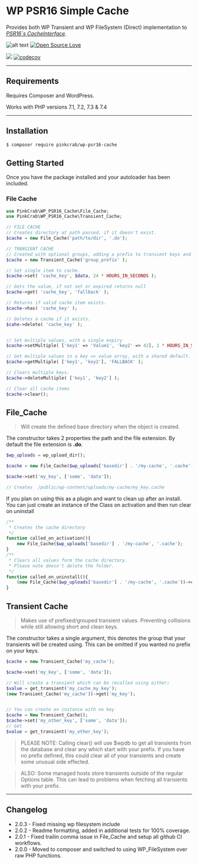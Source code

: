 # WP PSR16 Simple Cache

Provides both WP Transient and WP FileSystem (Direct) implementation to [*PSR16`s CacheInterface*](https://github.com/php-fig/simple-cache).

![alt text](https://img.shields.io/badge/Current_Version-2.0.3-yellow.svg?style=flat " ") 
[![Open Source Love](https://badges.frapsoft.com/os/mit/mit.svg?v=102)]()

![](https://github.com/Pink-Crab/WP_PSR16_Cache/workflows/GitHub_CI/badge.svg " ")
[![codecov](https://codecov.io/gh/Pink-Crab/WP_PSR16_Cache/branch/master/graph/badge.svg?token=DZOCZVPKBN)](https://codecov.io/gh/Pink-Crab/WP_PSR16_Cache)

***********************************************

## Requirements

Requires Composer and WordPress.

Works with PHP versions 7.1, 7.2, 7.3 & 7.4

***********************************************
## Installation

``` bash
$ composer require pinkcrab/wp-psr16-cache
```



## Getting Started

Once you have the package installed and your autoloader has been included. 

### File Cache

``` php
use PinkCrab\WP_PSR16_Cache\File_Cache;
use PinkCrab\WP_PSR16_Cache\Transient_Cache;

// FILE CACHE
// Creates directory at path passed, if it doesn't exist.
$cache = new File_Cache('path/to/dir', '.do');

// TRANSIENT CACHE 
// Created with optional groups, adding a prefix to transient keys and set file extension.
$cache = new Transient_Cache('group_prefix' ); 

// Set single item to cache.
$cache->set( 'cache_key', $data, 24 * HOURS_IN_SECONDS );

// Gets the value, if not set or expired returns null
$cache->get( 'cache_key', 'fallback' );

// Returns if valid cache item exists.
$cache->has( 'cache_key' );

// Deletes a cache if it exists.
$cahe->delete( 'cache_key' );


// Set multiple values, with a single expiry
$cache->setMultiple( ['key1' => 'Value1', 'key2' => 42], 1 * HOURS_IN_SECONDS );

// Get multiple values in a key => value array, with a shared default.
$cache->getMultiple( ['key1', 'key2'], 'FALLBACK' );

// Clears multiple keys.
$cache->deleteMultiple( ['key1', 'key2'] );

// Clear all cache items
$cache->clear();

```



## File_Cache

> Will create the defined base directory when the object is created. 

The constructor takes 2 properties the path and the file extension. By default the file extension is **.do**.

```php
$wp_uploads = wp_upload_dir();

$cache = new File_Cache($wp_uploads['basedir'] . '/my-cache', '.cache');

$cache->set('my_key', ['some', 'data']);

// Creates  /public/wp-content/uploads/my-cache/my_key.cache


```

If you plan on using this as a plugin and want to clean up after an install. You can just create an instance of the Class on activation and then run clear on uninstall

```php
/** 
 * Creates the cache directory
 */
function called_on_activation(){
    new File_Cache($wp_uploads['basedir'] . '/my-cache', '.cache');
}
/**
 * Clears all values form the cache directory.
 * Please note doesn't delete the folder.
 */
function called_on_uninstall(){
    (new File_Cache($wp_uploads['basedir'] . '/my-cache', '.cache'))->clear();
}
```



## Transient Cache

> Makes use of prefixed/grouped transient values. Preventing collisions while still allowing short and clean keys.

The constructor takes a single argument, this denotes the group that your transients will be created using. This can be omitted if you wanted no prefix on your keys.

```php
$cache = new Transient_Cache('my_cache');

$cache->set('my_key', ['some', 'data']);

// Will create a transient which can be recalled using either;
$value = get_transient('my_cache_my_key');
(new Transient_Cache('my_cache'))->get('my_key');


// You can create an instance with no key
$cache = New Transient_Cache();
$cache->set('my_other_key', ['some', 'data']);
// Get
$value = get_transient('my_other_key');
```
> PLEASE NOTE:
Calling clear() will use $wpdb to get all transients from the database and clear any which start with your prefix. If you have no prefix defined, this could clear all of your transients and create some unusual side effected. 

> ALSO: 
Some managed hosts store transients outside of the regular Options table. This can lead to problems when fetching all transients with your prefix.



***********************************************



## Changelog
* 2.0.3 - Fixed missing wp filesystem include
* 2.0.2 - Readme formatting, added in additional tests for 100% coverage.
* 2.0.1 - Fixed trailin comma issue in File_Cache and setup all github CI workflows.
* 2.0.0 - Moved to composer and switched to using WP_FileSystem over raw PHP functions.
